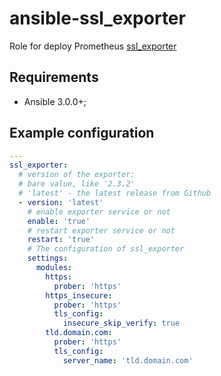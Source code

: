 # ansible-ssl_exporter

Role for deploy Prometheus [ssl_exporter](//github.com/ribbybibby/ssl_exporter)

## Requirements

* Ansible 3.0.0+;

Example configuration
-------------------------

```yaml
---
ssl_exporter:
  # version of the exporter:
  # bare value, like '2.3.2'
  # 'latest' - the latest release from Github
  - version: 'latest'
    # enable exporter service or not
    enable: 'true'
    # restart exporter service or not
    restart: 'true'
    # The configuration of ssl_exporter
    settings:
      modules:
        https:
          prober: 'https'
        https_insecure:
          prober: 'https'
          tls_config:
            insecure_skip_verify: true
        tld.domain.com:
          prober: 'https'
          tls_config:
            server_name: 'tld.domain.com'
```

